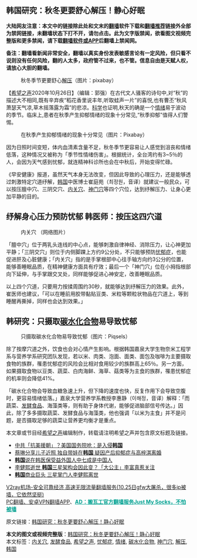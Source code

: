  <h2>韩国研究：秋冬更要舒心解压！静心好眠</h2> <p class="notice"><b>大陆网友注意：本文中的链接除此处和文末的<a href="https://github.com/bannedbook/fanqiang" >翻墙</a>软件下载和<a href="https://github.com/killgcd/justmysocks/blob/master/README.md">翻墙推荐</a>链接外全部为禁网链接，未翻墙状态下打不开，请勿点击。此为文字版禁闻，欲看图文视频完整版和更多禁闻，请下载<a href="https://github.com/bannedbook/fanqiang">翻墙软件或APP</a>后翻墙上禁闻网。</p><p>备注：翻墙看新闻非常安全，翻墙以真实身份发表敏感言论有一定风险，但只看不说则没有任何风险，翻的人太多，政府管不过来，也不管。信息自由是天赋人权，请放心大胆的翻墙。</b></p>  <div class="entry"> <figure><figcaption>秋冬季节更要舒心<a href="https://www.bannedbook.org/bnews/tag/%E8%A7%A3%E5%8E%8B/" class="st_tag internal_tag" rel="tag" title="标签 解压 下的日志">解压</a>（图片：pixabay）</figcaption></figure> <p>【<span class='wp_keywordlink_affiliate'><a href="https://www.soundofhope.org" title="希望之声" target="_blank">希望之声</a></span>2020年10月26日】（编辑：郭强）在古代文人骚客的诗句中,对“秋”的描述大不相同,既有辛弃疾“稻花香里说丰年,听取蛙声一片”的喜悦,也有曹丕“秋风萧瑟天气凉,草木摇落露为霜”的悲凉。<span class='wp_keywordlink'><a href="https://www.bannedbook.org/forum11/topic309.html" title="禁片：“科学”的棍子" target="_blank">科学</a></span>也证明,秋天的确是一个<a href="https://www.bannedbook.org/bnews/tag/%E6%83%85%E7%BB%AA/" class="st_tag internal_tag" rel="tag" title="标签 情绪 下的日志">情绪</a>易于波动的季节。临床上,患者在秋季产生抑郁情绪的现象十分常见,“秋季抑郁”值得人们警惕。</p> <figure><figcaption>在秋季产生抑郁情绪的现象十分常见（图片：Pixabay）</figcaption></figure> <p>因为日照时间变短，体内血清素含量不足，秋冬季节更容易让人感觉到沮丧和情绪低落，这种情况又被称为「季节性情绪伤害」。根据统计，全台湾约有3~5％的人，会因为天气感到忧郁，就连精神科诊所也会在中秋后，开始变得忙碌。</p>  <p>《早安健康》报道，虽然天气本身无法改变，但因此导致的心理压力，还是能够透过刺激特定穴道纾解，<a href="https://www.bannedbook.org/bnews/tag/%e9%9f%a9%e5%9b%bd/" class="st_tag internal_tag" rel="tag" title="标签 韩国 下的日志">韩国</a>中医博士崔庭苑（최정원，音译）就建议一般民众，可以按压膻中穴、三阴交穴、<a href="https://www.bannedbook.org/bnews/tag/%E5%86%85%E5%85%B3%E7%A9%B4/" class="st_tag internal_tag" rel="tag" title="标签 内关穴 下的日志">内关穴</a>、<a href="https://www.bannedbook.org/bnews/tag/%E7%A5%9E%E9%97%A8%E7%A9%B4/" class="st_tag internal_tag" rel="tag" title="标签 神门穴 下的日志">神门穴</a>等四个穴位，达到纾解压力、让身心更加平静的目的。</p> <h2>纾解身心压力预防忧郁 韩医师：按压这四穴道</h2> <figure><figcaption>内关穴 （网络图片）</figcaption></figure> <p>「膻中穴」位于两乳头连线的中心点，能够刺激自律神经、消除压力，让心神更加平静；「三阴交穴」则位于内侧脚踝上方约9公分处，不只能够预防<a href="https://www.bannedbook.org/bnews/tag/%e5%bf%a7%e9%83%81%e7%97%87/" class="st_tag internal_tag" rel="tag" title="标签 忧郁症 下的日志">忧郁症</a>，也能促进肝及心脏健康；「内关穴」指的是手掌根部中心往手轴方向约3公分的位置，能够善睡眠品质，在精神健康方面具有疗效；最后一个「神门穴」位在小拇指根部向下延伸，与手掌跟交叉处，同样能够促进心神安定，改善睡眠品质。</p>  <p>以上四个穴道，只要用力按揉周围约30秒，就能够达到纾解压力的效果。此外，崔医师也建议，「可以在睡前用胶带黏贴豆类、米粒等颗粒状物品在穴道上，等到睡醒再撕掉，同样也会达到效果。」</p> <h2>韩研究：只摄取<a href="https://www.bannedbook.org/bnews/tag/%E7%A2%B3%E6%B0%B4%E5%8C%96%E5%90%88%E7%89%A9/" class="st_tag internal_tag" rel="tag" title="标签 碳水化合物 下的日志">碳水化合物</a>易导致忧郁</h2> <figure><figcaption>只摄取碳水化合物易导致忧郁（图片：Piqsels）</figcaption></figure> <p>除了按摩穴道之外，饮食也会对心情产生影响。根据韩国嘉泉大学生物奈米工程学系与营养学系研究团队发现，若以米、肉类、泡面、面类、面包及咖啡为主要摄取食物的族群，罹患忧郁症的风险会比相对食用较少的族群高上65％。另一方面，如果摄取食物以豆类、蔬菜、白肉海鲜、海草、菇类等为主食的族群，罹患忧郁症的机率则会降低41%。</p>  <p>「碳水化合物会导致血糖急速上升，但下降的速度也快，反复作用下会导致空腹时，更容易情绪低落。」嘉泉大学营养学系教授李惠静（이해정，音译）解释：「而蔬菜、<a href="https://www.bannedbook.org/bnews/tag/%E5%8F%91%E9%85%B5%E9%A3%9F%E5%93%81/" class="st_tag internal_tag" rel="tag" title="标签 发酵食品 下的日志">发酵食品</a>、海藻类等，则有助于身体代谢，能够促进脑部信号传达。」因此，除了多多摄取蔬菜、发酵食品与海藻类，他也强调「以米为主食」并不是问题，是否摄取足够的蔬菜让营养更均衡才是重点。</p> <p>本文章或节目经<a href="https://www.bannedbook.org/bnews/tag/%e5%b8%8c%e6%9c%9b%e4%b9%8b%e5%a3%b0/" class="st_tag internal_tag" rel="tag" title="标签 希望之声 下的日志">希望之声</a>编辑制作，转载请注明希望之声并包含原文标题及链接。</p>  <ul class='op-related-articles' title='相关阅读'> <li><a href='https://www.bannedbook.org/bnews/cbnews/20201026/1420293.html' target='_blank'>中共「抗美援朝」？美国国务院呛：是入侵<b>韩国</b></a></li> <li><a href='https://www.bannedbook.org/bnews/yule/20201026/1420192.html' target='_blank'>蔡琳分享儿子近照 独自带娃在<b>韩国</b> 疑因产后抑郁症与高梓淇离婚</a></li> <li><a href='https://www.bannedbook.org/bnews/headline/20201026/1420176.html' target='_blank'><b>韩国</b>说在韩医保受益外国人中七成是中国人</a></li> <li><a href='https://www.bannedbook.org/bnews/baitai/20201025/1420140.html' target='_blank'>李健熙逝世 <b>韩国</b>三星架构会因此变？「大公主」李富真惹关注</a></li> <li><a href='https://www.bannedbook.org/bnews/worldnews/20201025/1420085.html' target='_blank'><b>韩国</b>商业巨头 三星掌门人李健熙离世</a></li> </ul> <p class="texttj"> <a href="https://www.bannedbook.org/forum23/topic22702.html" target="_blank">V2ray机场-安全可靠经济 高速无限流量翻墙服务(10.25日gfw大屠杀，很多ip被墙，它依然坚挺)</a><br/> <a href="https://github.com/bannedbook/fanqiang/wiki/%E7%A6%81%E9%97%BB%E7%BD%91%E5%AE%89%E5%8D%93%E7%BF%BB%E5%A2%99%E6%96%B0%E9%97%BBAPP" target="_blank">PC翻墙、安卓VPN翻墙APP</a>、<span onclick="window.open('https://github.com/killgcd/justmysocks/blob/master/README.md')" style="font-weight:bold;color:#00A191;cursor:pointer;text-decoration:underline;outline:none">AD：搬瓦工官方翻墙服务Just My Socks，不怕被墙</span></p><p>原文链接：<a class="src_link"  href="https://www.soundofhope.org/post/435490" target="_blank">韩国研究：秋冬更要舒心解压！静心好眠</a></p><a name='sharetosocial'></a>       <div><b>本文的图文或视频完整版</b>：<a href='https://www.bannedbook.org/bnews/comments/20201026/1420465.html'>韩国研究：秋冬更要舒心解压！静心好眠</a></div>  </div><!--END ENTRY--> <div class="postfooter"> <div>本文标签：<a href="https://www.bannedbook.org/bnews/tag/%E5%86%85%E5%85%B3%E7%A9%B4/" rel="tag">内关穴</a>, <a href="https://www.bannedbook.org/bnews/tag/%E5%8F%91%E9%85%B5%E9%A3%9F%E5%93%81/" rel="tag">发酵食品</a>, <a href="https://www.bannedbook.org/bnews/tag/%e5%b8%8c%e6%9c%9b%e4%b9%8b%e5%a3%b0/" rel="tag">希望之声</a>, <a href="https://www.bannedbook.org/bnews/tag/%e5%bf%a7%e9%83%81%e7%97%87/" rel="tag">忧郁症</a>, <a href="https://www.bannedbook.org/bnews/tag/%E6%83%85%E7%BB%AA/" rel="tag">情绪</a>, <a href="https://www.bannedbook.org/bnews/tag/%E7%A2%B3%E6%B0%B4%E5%8C%96%E5%90%88%E7%89%A9/" rel="tag">碳水化合物</a>, <a href="https://www.bannedbook.org/bnews/tag/%E7%A5%9E%E9%97%A8%E7%A9%B4/" rel="tag">神门穴</a>, <a href="https://www.bannedbook.org/bnews/tag/%E8%A7%A3%E5%8E%8B/" rel="tag">解压</a>, <a href="https://www.bannedbook.org/bnews/tag/%e9%9f%a9%e5%9b%bd/" rel="tag">韩国</a></div>  </div><!--END POSTFOOTER--> 